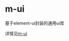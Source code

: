 # m-ui

基于element-ui封装的通用ui库

详情见[m-ui](https://git.mingchao.com/zhangguoyun/m-ui/pages/index.html)
